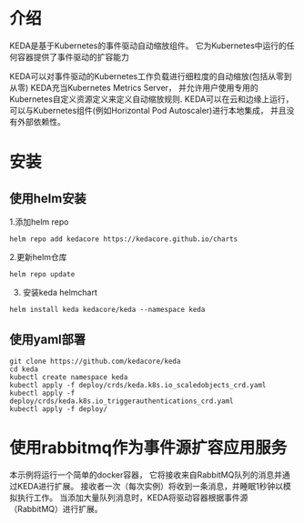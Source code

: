 # 介绍
KEDA是基于Kubernetes的事件驱动自动缩放组件。
它为Kubernetes中运行的任何容器提供了事件驱动的扩容能力

KEDA可以对事件驱动的Kubernetes工作负载进行细粒度的自动缩放(包括从零到从零) 
KEDA充当Kubernetes Metrics Server，
并允许用户使用专用的Kubernetes自定义资源定义来定义自动缩放规则.
KEDA可以在云和边缘上运行，可以与Kubernetes组件(例如Horizo​​ntal Pod Autoscaler)进行本地集成，
并且没有外部依赖性。

# 安装

## 使用helm安装

1.添加helm repo

```
helm repo add kedacore https://kedacore.github.io/charts
```

2.更新helm仓库

```
helm repo update
```

3. 安装keda helmchart

```
helm install keda kedacore/keda --namespace keda
```

## 使用yaml部署

```
git clone https://github.com/kedacore/keda
cd keda
kubectl create namespace keda
kubectl apply -f deploy/crds/keda.k8s.io_scaledobjects_crd.yaml
kubectl apply -f deploy/crds/keda.k8s.io_triggerauthentications_crd.yaml
kubectl apply -f deploy/
```


# 使用rabbitmq作为事件源扩容应用服务

本示例将运行一个简单的docker容器，
它将接收来自RabbitMQ队列的消息并通过KEDA进行扩展。
接收者一次（每次实例）将收到一条消息，并睡眠1秒钟以模拟执行工作。
当添加大量队列消息时，KEDA将驱动容器根据事件源（RabbitMQ）进行扩展。